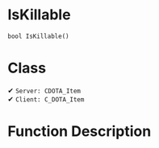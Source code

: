 # IsKillable
```
bool IsKillable()
```
# Class
✔ `Server: CDOTA_Item`  
✔ `Client: C_DOTA_Item`  

# Function Description

